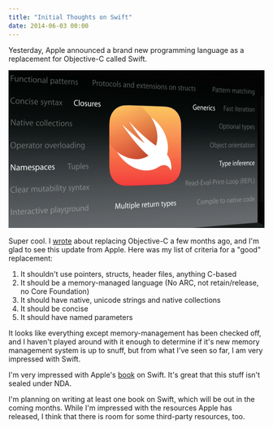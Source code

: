 ```yaml
---
title: "Initial Thoughts on Swift"
date: 2014-06-03 00:00
---
```


<import><p>Yesterday, Apple announced a brand new programming language as a replacement for Objective-C called Swift. </p>
<img src="/img/import/blog/initial-thoughts-on-swift/256261AB37274AD2862C86F6D0F196E4.png" class="img-responsive"><p>Super cool. I <a href="http://ashfurrow.com/blog/we-need-to-replace-objective-c">wrote</a> about replacing Objective-C a few months ago, and I'm glad to see this update from Apple. Here was my list of criteria for a "good" replacement:</p>
<ol>
<li>It shouldn't use pointers, structs, header files, anything C-based</li>
<li>It should be a memory-managed language (No ARC, not retain/release, no Core Foundation)</li>
<li>It should have native, unicode strings and native collections</li>
<li>It should be concise</li>
<li>It should have named parameters</li>
</ol>
<p>It looks like everything except memory-management has been checked off, and I haven't played around with it enough to determine if it's new memory management system is up to snuff, but from what I've seen so far, I am very impressed with Swift. </p>
<p>I'm very impressed with Apple's <a href="https://itunes.apple.com/us/book/swift-programming-language/id881256329?mt=11">book</a> on Swift. It's great that this stuff isn't sealed under NDA. </p>
<p>I'm planning on writing at least one book on Swift, which will be out in the coming months. While I'm impressed with the resources Apple has released, I think that there is room for some third-party resources, too. </p></import>

<!-- more -->


